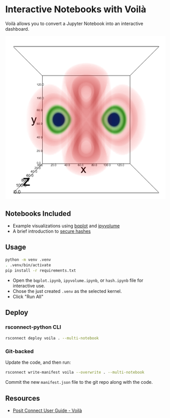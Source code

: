 # Interactive Notebooks with Voilà

Voilà allows you to convert a Jupyter Notebook into an interactive dashboard.

![example screenshot of voila](voila.png)

## Notebooks Included

- Example visualizations using [bqplot](./bqplot.ipynb) and [ipyvolume](./ipyvolume.ipynb)
- A brief introduction to [secure hashes](./hash.ipynb)

## Usage

```bash
python -m venv .venv
. .venv/bin/activate
pip install -r requirements.txt
```

- Open the `bqplot.ipynb`, `ipyvolume.ipynb`, or `hash.ipynb` file for interactive use.
- Chose the just created `.venv` as the selected kernel.
- Click "Run All"

## Deploy

### rsconnect-python CLI

```bash
rsconnect deploy voila . --multi-notebook
```

### Git-backed

Update the code, and then run:

```bash
rsconnect write-manifest voila --overwrite . --multi-notebook
```

Commit the new `manifest.json` file to the git repo along with the code.

## Resources

- [Posit Connect User Guide - Voilà](https://docs.posit.co/connect/user/publishing-cli-notebook/#interactive-voila-deployment)
